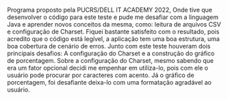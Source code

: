 Programa proposto pela PUCRS/DELL IT ACADEMY 2022,
   Onde tive que desenvolver o código para este teste e pude me desafiar com a 
linguagem Java e aprender novos conceitos da mesma, como: leitura de 
arquivos CSV e configuração de Charset. Fiquei bastante satisfeito com o 
resultado, pois acredito que o código está legível, a aplicação tem uma boa 
estrutura, uma boa cobertura de cenário de erros.
    Junto com este teste houveram dois principais desafios: A configuração 
do Charset e a construção do gráfico de porcentagem. Sobre a configuração do 
Charset, mesmo sabendo que era um fator opcional decidi me empenhar em 
utiliza-lo, pois com ele o usuário pode procurar por caracteres com acento. Já o 
gráfico de porcentagem, foi desafiante deixa-lo com uma formatação agradável 
ao usuário.
